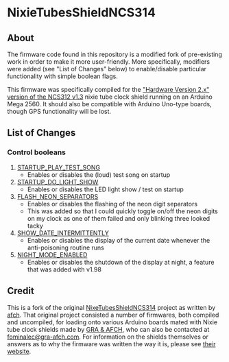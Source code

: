 # NixieTubesShieldNCS314

## About
The firmware code found in this repository is a modified fork of pre-existing work in order to make it more user-friendly.  More specifically, modifiers were added (see "List of Changes" below) to enable/disable particular functionality with simple boolean flags.

This firmware was specifically compiled for the ["Hardware Version 2.x" version of the NCS312 v1.3](https://gra-afch.com/catalog/nixie-tubes-clocks/nixie-tubes-clock-arduino-shield-ncs312-for-xussr-in-12-nixie-tubes/) nixie tube clock shield running on an Arduino Mega 2560.  It should also be compatible with Arduino Uno-type boards, though GPS functionality will be lost.

## List of Changes
### Control booleans
1. [STARTUP_PLAY_TEST_SONG](https://github.com/ckuzma/NixieTubesShieldNCS314/blob/19ecd705d4d68c30db8a44c294fcc924ac78f0de/Firmware/Hardware%20Version%202.x%20(HW2.x)/NixieClockShield_NCS314/NixieClockShield_NCS314.ino#L89)
	- Enables or disables the (loud) test song on startup
2. [STARTUP_DO_LIGHT_SHOW](https://github.com/ckuzma/NixieTubesShieldNCS314/blob/19ecd705d4d68c30db8a44c294fcc924ac78f0de/Firmware/Hardware%20Version%202.x%20(HW2.x)/NixieClockShield_NCS314/NixieClockShield_NCS314.ino#L90)
	- Enables or disables the LED light show / test on startup
3. [FLASH_NEON_SEPARATORS](https://github.com/ckuzma/NixieTubesShieldNCS314/blob/19ecd705d4d68c30db8a44c294fcc924ac78f0de/Firmware/Hardware%20Version%202.x%20(HW2.x)/NixieClockShield_NCS314/NixieClockShield_NCS314.ino#L91)
	- Enables or disables the flashing of the neon digit separators
	- This was added so that I could quickly toggle on/off the neon digits on my clock as one of them failed and only blinking three looked tacky
4. [SHOW_DATE_INTERMITTENTLY](https://github.com/ckuzma/NixieTubesShieldNCS314/blob/19ecd705d4d68c30db8a44c294fcc924ac78f0de/Firmware/Hardware%20Version%202.x%20(HW2.x)/NixieClockShield_NCS314/NixieClockShield_NCS314.ino#L92)
	- Enables or disables the display of the current date whenever the anti-poisoning routine runs
5. [NIGHT_MODE_ENABLED](https://github.com/ckuzma/NixieTubesShieldNCS314/blob/19ecd705d4d68c30db8a44c294fcc924ac78f0de/Firmware/Hardware%20Version%202.x%20(HW2.x)/NixieClockShield_NCS314/NixieClockShield_NCS314.ino#L93)
	- Enables or disables the shutdown of the display at night, a feature that was added with v1.98

## Credit
This is a fork of the original [NixeTubesShieldNCS314](https://github.com/afch/NixeTubesShieldNCS314) project as written by [afch](https://github.com/afch).  That original project consisted a number of firmwares, both compiled and uncompiled, for loading onto various Arduino boards mated with Nixie tube clock shields made by [GRA & AFCH](http://gra-afch.com), who can also be contacted at [fominalec@gra-afch.com](mailto:fominalec@gra-afch.com).  For information on the shields themselves or answers as to why the firmware was written the way it is, please see [their website](http://gra-afch.com).

